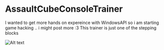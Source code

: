 # AssaultCubeConsoleTrainer

I wanted to get more hands on expereince with WindowsAPI so i am starting game hacking .. i might post more :3 
This trainer is just one of the stepping blocks 

![Alt text](http://oi64.tinypic.com/qp066e.jpg "Screenshot")
